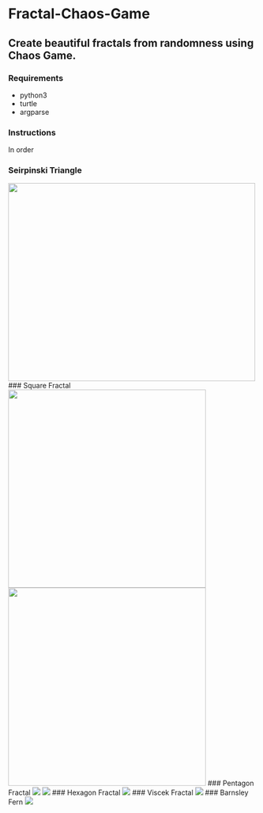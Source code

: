 # Fractal-Chaos-Game

## Create beautiful fractals from randomness using Chaos Game.

### Requirements
- python3
- turtle
- argparse
### Instructions
In order
### Seirpinski Triangle
<img src="https://github.com/damaniayash/Fractal-Chaos-Game/blob/master/images/Triangle.PNG" width=500 height=400>
### Square Fractal
<img src="https://github.com/damaniayash/Fractal-Chaos-Game/blob/master/images/Square.PNG" width=400 height=400><img src="https://github.com/damaniayash/Fractal-Chaos-Game/blob/master/images/Square1.PNG" width=400 height=400>
### Pentagon Fractal
<img src=https://github.com/damaniayash/Fractal-Chaos-Game/blob/master/images/Pentagon.PNG>
<img src=https://github.com/damaniayash/Fractal-Chaos-Game/blob/master/images/Pentagon1.PNG>
### Hexagon Fractal
<img src=https://github.com/damaniayash/Fractal-Chaos-Game/blob/master/images/Hexagon.PNG>
### Viscek Fractal
<img src=https://github.com/damaniayash/Fractal-Chaos-Game/blob/master/images/Viscek.PNG>
### Barnsley Fern
<img src=https://github.com/damaniayash/Fractal-Chaos-Game/blob/master/images/Pentagon.PNG>



